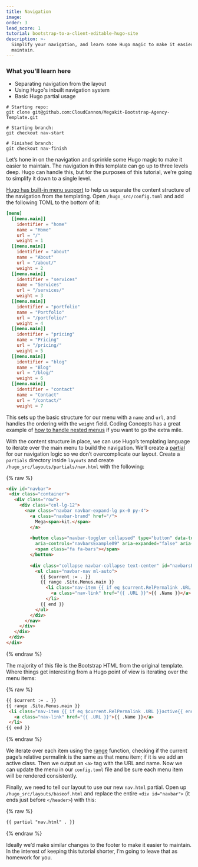 ```yaml
---
title: Navigation
image: 
order: 3
lead_score: 1
tutorial: bootstrap-to-a-client-editable-hugo-site
description: >-
  Simplify your navigation, and learn some Hugo magic to make it easier to
  maintain.
---
```

### What you'll learn here

* Separating navigation from the layout
* Using Hugo's inbuilt navigation system
* Basic Hugo partial usage

```shell
# Starting repo:
git clone git@github.com:CloudCannon/Megakit-Bootstrap-Agency-Template.git

# Starting branch:
git checkout nav-start

# Finished branch:
git checkout nav-finish
```

Let’s hone in on the navigation and sprinkle some Hugo magic to make it easier to maintain. The navigation in this template can go up to three levels deep. Hugo can handle this, but for the purposes of this tutorial, we’re going to simplify it down to a single level.

[Hugo has built-in menu support](https://gohugo.io/content-management/menus/) to help us separate the content structure of the navigation from the templating. Open `/hugo_src/config.toml` and add the following TOML to the bottom of it:

```toml
[menu]
  [[menu.main]]
    identifier = "home"
    name = "Home"
    url = "/"
    weight = 1
  [[menu.main]]
    identifier = "about"
    name = "About"
    url = "/about/"
    weight = 2
  [[menu.main]]
    identifier = "services"
    name = "Services"
    url = "/services/"
    weight = 3
  [[menu.main]]
    identifier = "portfolio"
    name = "Portfolio"
    url = "/portfolio/"
    weight = 4
  [[menu.main]]
    identifier = "pricing"
    name = "Pricing"
    url = "/pricing/"
    weight = 5
  [[menu.main]]
    identifier = "blog"
    name = "Blog"
    url = "/blog/"
    weight = 6
  [[menu.main]]
    identifier = "contact"
    name = "Contact"
    url = "/contact/"
    weight = 7
```

This sets up the basic structure for our menu with a `name` and `url`, and handles the ordering with the `weight` field. Coding Concepts has a great example of [how to handle nested menus](https://codingnconcepts.com/hugo/nested-menu-hugo/) if you want to go the extra mile.

With the content structure in place, we can use Hugo’s templating language to iterate over the main menu to build the navigation. We’ll create a [partial](https://cloudcannon.com/community/learn/hugo-tutorial/hugo-partials/) for our navigation logic so we don’t overcomplicate our layout. Create a `partials` directory inside `layouts` and create `/hugo_src/layouts/partials/nav.html` with the following:

{% raw %}
 ```html
<div id="navbar">
  <div class="container">
    <div class="row">
      <div class="col-lg-12">
        <nav class="navbar navbar-expand-lg px-0 py-4">
          <a class="navbar-brand" href="/">
            Mega<span>kit.</span>
          </a>
    
          <button class="navbar-toggler collapsed" type="button" data-toggle="collapse" data-target="#navbarsExample09"
            aria-controls="navbarsExample09" aria-expanded="false" aria-label="Toggle navigation">
            <span class="fa fa-bars"></span>
          </button>
    
          <div class="collapse navbar-collapse text-center" id="navbarsExample09">
            <ul class="navbar-nav ml-auto">
              {{ $current := . }}
              {{ range .Site.Menus.main }}
                <li class="nav-item {{ if eq $current.RelPermalink .URL }}active{{ end }}">
                  <a class="nav-link" href="{{ .URL }}">{{ .Name }}</a>
                </li>
              {{ end }}
            </ul>
          </div>
        </nav>
      </div>
    </div>
  </div>
</div>
```
{% endraw %}

The majority of this file is the Bootstrap HTML from the original template. Where things get interesting from a Hugo point of view is iterating over the menu items:

{% raw %}
 ```html
{{ $current := . }}
{{ range .Site.Menus.main }}
  <li class="nav-item {{ if eq $current.RelPermalink .URL }}active{{ end }}">
    <a class="nav-link" href="{{ .URL }}">{{ .Name }}</a>
  </li>
{{ end }}
```
{% endraw %}

We iterate over each item using the [range](https://gohugo.io/functions/range/) function, checking if the current page’s relative permalink is the same as that menu item; if it is we add an active class. Then we output an `<a>` tag with the URL and name. Now we can update the menu in our `config.toml` file and be sure each menu item will be rendered consistently.

Finally, we need to tell our layout to use our new `nav.html` partial. Open up `/hugo_src/layouts/baseof.html` and replace the entire `<div id="navbar">` (it ends just before `</header>`) with this:

{% raw %}
 ```html
{{ partial "nav.html" . }}
```
{% endraw %}

Ideally we’d make similar changes to the footer to make it easier to maintain. In the interest of keeping this tutorial shorter, I’m going to leave that as homework for you.
